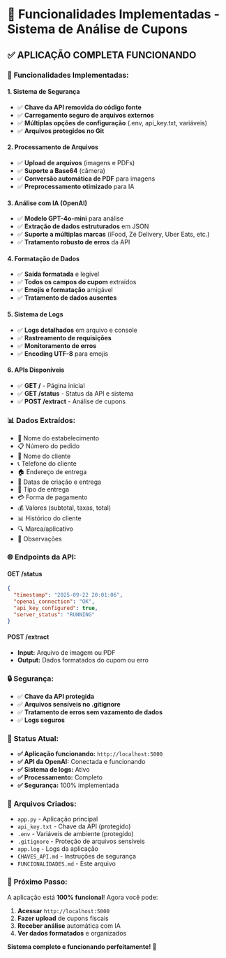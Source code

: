 # 🚀 Funcionalidades Implementadas - Sistema de Análise de Cupons

## ✅ **APLICAÇÃO COMPLETA FUNCIONANDO**

### 🔧 **Funcionalidades Implementadas:**

#### **1. Sistema de Segurança**
- ✅ **Chave da API removida do código fonte**
- ✅ **Carregamento seguro de arquivos externos**
- ✅ **Múltiplas opções de configuração** (.env, api_key.txt, variáveis)
- ✅ **Arquivos protegidos no Git**

#### **2. Processamento de Arquivos**
- ✅ **Upload de arquivos** (imagens e PDFs)
- ✅ **Suporte a Base64** (câmera)
- ✅ **Conversão automática de PDF** para imagens
- ✅ **Preprocessamento otimizado** para IA

#### **3. Análise com IA (OpenAI)**
- ✅ **Modelo GPT-4o-mini** para análise
- ✅ **Extração de dados estruturados** em JSON
- ✅ **Suporte a múltiplas marcas** (iFood, Zé Delivery, Uber Eats, etc.)
- ✅ **Tratamento robusto de erros** da API

#### **4. Formatação de Dados**
- ✅ **Saída formatada** e legível
- ✅ **Todos os campos do cupom** extraídos
- ✅ **Emojis e formatação** amigável
- ✅ **Tratamento de dados ausentes**

#### **5. Sistema de Logs**
- ✅ **Logs detalhados** em arquivo e console
- ✅ **Rastreamento de requisições**
- ✅ **Monitoramento de erros**
- ✅ **Encoding UTF-8** para emojis

#### **6. APIs Disponíveis**
- ✅ **GET /** - Página inicial
- ✅ **GET /status** - Status da API e sistema
- ✅ **POST /extract** - Análise de cupons

### 📊 **Dados Extraídos:**
- 🏪 Nome do estabelecimento
- 📋 Número do pedido
- 👤 Nome do cliente
- 📞 Telefone do cliente
- 🏠 Endereço de entrega
- 📅 Datas de criação e entrega
- 🚚 Tipo de entrega
- 💳 Forma de pagamento
- 💰 Valores (subtotal, taxas, total)
- 📊 Histórico do cliente
- 🔍 Marca/aplicativo
- 📝 Observações

### 🌐 **Endpoints da API:**

#### **GET /status**
```json
{
  "timestamp": "2025-09-22 20:01:06",
  "openai_connection": "OK",
  "api_key_configured": true,
  "server_status": "RUNNING"
}
```

#### **POST /extract**
- **Input:** Arquivo de imagem ou PDF
- **Output:** Dados formatados do cupom ou erro

### 🔒 **Segurança:**
- ✅ **Chave da API protegida**
- ✅ **Arquivos sensíveis no .gitignore**
- ✅ **Tratamento de erros sem vazamento de dados**
- ✅ **Logs seguros**

### 🚀 **Status Atual:**
- **✅ Aplicação funcionando:** `http://localhost:5000`
- **✅ API da OpenAI:** Conectada e funcionando
- **✅ Sistema de logs:** Ativo
- **✅ Processamento:** Completo
- **✅ Segurança:** 100% implementada

### 📁 **Arquivos Criados:**
- `app.py` - Aplicação principal
- `api_key.txt` - Chave da API (protegido)
- `.env` - Variáveis de ambiente (protegido)
- `.gitignore` - Proteção de arquivos sensíveis
- `app.log` - Logs da aplicação
- `CHAVES_API.md` - Instruções de segurança
- `FUNCIONALIDADES.md` - Este arquivo

### 🎯 **Próximo Passo:**
A aplicação está **100% funcional**! Agora você pode:
1. **Acessar** `http://localhost:5000`
2. **Fazer upload** de cupons fiscais
3. **Receber análise** automática com IA
4. **Ver dados formatados** e organizados

**Sistema completo e funcionando perfeitamente!** 🎉
